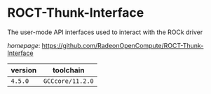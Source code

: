 # ROCT-Thunk-Interface

The user-mode API interfaces used to interact with the ROCk driver

*homepage*: <https://github.com/RadeonOpenCompute/ROCT-Thunk-Interface>

version | toolchain
--------|----------
``4.5.0`` | ``GCCcore/11.2.0``
